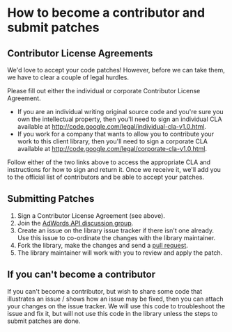 How to become a contributor and submit patches
==============================================

Contributor License Agreements
------------------------------
We'd love to accept your code patches! However, before we can take them, we have to clear a couple of legal hurdles.

Please fill out either the individual or corporate Contributor License Agreement.

* If you are an individual writing original source code and you're sure you own the intellectual property, then you'll need to sign an individual CLA available at <http://code.google.com/legal/individual-cla-v1.0.html>.
* If you work for a company that wants to allow you to contribute your work to this client library, then you'll need to sign a corporate CLA available at <http://code.google.com/legal/corporate-cla-v1.0.html>.

Follow either of the two links above to access the appropriate CLA and instructions for how to sign and return it. Once we receive it, we'll add you to the official list of contributors and be able to accept your patches.

Submitting Patches
------------------
1. Sign a Contributor License Agreement (see above).
1. Join the [AdWords API discussion group](http://groups.google.com/group/adwords-api).
1. Create an issue on the library issue tracker if there isn't one already. Use this issue to co-ordinate the changes with the library maintainer.
1. Fork the library, make the changes and send a [pull request](https://help.github.com/articles/using-pull-requests).
1. The library maintainer will work with you to review and apply the patch.

If you can't become a contributor
---------------------------------
If you can't become a contributor, but wish to share some code that illustrates an issue / shows how an issue may be fixed, then you can attach your changes on the issue tracker. We will use this code to troubleshoot the issue and fix it, but will not use this code in the library unless the steps to submit patches are done.
